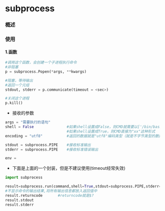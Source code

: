 # subprocess
### 概述
### 使用
#### 1.函数
```python
#调用这个函数，会创建一个子进程执行命令
#非阻塞
p = subprocess.Popen(*args, **kwargs)

#阻塞，等待输出
#返回一个元组
stdout, stderr = p.communicate(timeout = <sec>)     

#关闭这个进程
p.kill()  
```

* 接收的参数
```python
args = "需要执行的语句"
shell = False               #如果shell设置成False，则CMD就需要以['/bin/bash', '-c', 'xx']这样的形式
                            #如果shell设置成True，则CMD直接为"xx"这种形式
encoding = "utf8"           #返回的数据就是"utf8"编码类型（就是不字节类型的数据了）

stdout = subprocess.PIPE    #接收标准输出
stderr = subprocess.PIPE    #接收标准错误输出

env =
```

* 下面是上面的一个封装，但是不建议使用(timeout经常失效)
```python
import subprocess

result=subprocess.run(command,shell=True,stdout=subprocess.PIPE,stderr=subprocess.PIPE)  
#不显示命令的输出结果,将所有输出信息都放入返回值中
result.returncode       #returncode就是$?
result.stdout
result.stderr
```
